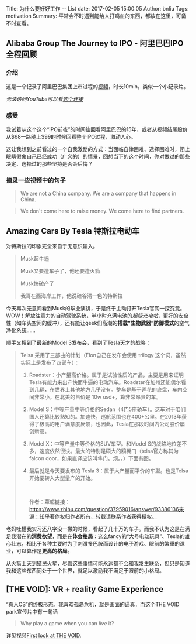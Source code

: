 Title: 为什么要好好工作 -- List
date: 2017-02-05 15:00:05
Author: bnliu
Tags: motivation
Summary: 平常会不时遇到能给人打鸡血的东西，都放在这里，可备不时查看。


## Alibaba Group The Journey to IPO - 阿里巴巴IPO全程回顾

### 介绍

这是一个记录了阿里巴巴集团上市过程的[视频](https://youtu.be/v9GjhRuVKJo)，时长10min，类似一个小纪录片。

*无法访问YouTube可以看[这个连接](http://my.tv.sohu.com/us/282717004/82707587.shtml)*

### 感受

我试着从这个这个“IPO前夜”的时间往回看阿里巴巴的15年，或者从视频结尾股价从\$68一路飚上\$99的时候回看整个IPO过程，激动人心。

这让我想到之前看过的一个自我激励的方式：当面临自律困难、选择困难时，闭上眼睛假象自己已经成功（广义的）的情景，回想当下的这个时间，你对做过的那些决定、选择过的那些坚持是否会后悔？

### 摘录一些视频中的句子

> We are not a China company. We are a company that happens in China.

> We don't come here to raise money. We come here to find partners.

## Amazing Cars By Tesla 特斯拉电动车

对特斯拉的印象完全来自于无意识输入。

> Musk超牛逼
>
> Musk又要造车子了，他还要造火箭
>
> Musk快破产了
>
> 我哥在西海岸工作，他说硅谷清一色的特斯拉

今天再次无意间看到Musk的毕业演讲，于是终于主动打开Tesla官网一探究竟。WOW！解放注意力的自动驾驶系统，半小时充满电池的*超级充电站*，更好的安全性（如车头空间的缓冲），还有能让geek们高潮的**搭载“生物武器”防御模式**的空气净化系统……



顺手又搜到了最新的Model 3发布会，看到了Tesla天才的战略：

> Telsa 采用了三部曲的计划（Elon自己在发布会使用 trilogy 这个词，虽然实际上是发布了四部车）：
>
> 1. Roadster：小产量高价格。属于是试验性质的产品，主要是用来证明Tesla有能力来出产快而牛逼的电动汽车。Roadster在加州还能偶尔看到几辆，在世界上其他地方几乎没有。整车是基于莲花的底盘，车内空间非常小。在北美的售价是 10w usd+，算非常昂贵的车。
>
> 2. Model S：中等产量中等价格的Sedan（4门5座轿车）。这车对于咱们国人还算比较熟知的。加速快，巡航范围也在400+公里。在2013年获得了极高的用户满意度反馈，也因此，Tesla在那段时间内公司股价屡创新高。
>
> 3. Model X：中等产量中等价格的SUV车型。和Model S的战略地位差不多，速度依然很快。最大的特别是硕大的鸥翼门（telsa官方称其为falcon door，如果直译应该叫隼门。烦。。）下面有图。
>
> 4. 最后就是今天要发布的 Tesla 3：属于大产量而平价的车型。也是Telsa开始要转入大型量产的开始。
>
>    ​
>
>    作者：覃超链接：https://www.zhihu.com/question/37959016/answer/93386136来源：知乎著作权归作者所有，转载请联系作者获得授权。



老妈吐槽我实习还八字没一撇的时候，看起了几十万的车子。而我不认为这是在满足我潜在的**消费欲望**，而是在**体会格局**：这么fancy的“大号电动玩具”、Tesla的雄心壮志，相比于各种主要时为了刺激多巴胺而设计的电子游戏、眼前的繁重的课业，可以算作是**更高的格局**。



从火箭上天到殖民火星，尽管这些事情可能永远都不会和我发生联系，但只是知道我和这些东西同处于一个世界，就足以激励我不满足于眼前的小格局。


## [THE VOID]: VR + reality Game Experience
“真人CS”的终极形态。我喜欢孤岛危机，就是画面的逼真，而这个THE VOID park宣传片中有一句话
> Why play a game when you can *live* it?

详见视频[First look at THE VOID](https://youtu.be/cML814JD09g).
